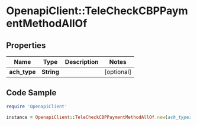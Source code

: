 # OpenapiClient::TeleCheckCBPPaymentMethodAllOf

## Properties

Name | Type | Description | Notes
------------ | ------------- | ------------- | -------------
**ach_type** | **String** |  | [optional] 

## Code Sample

```ruby
require 'OpenapiClient'

instance = OpenapiClient::TeleCheckCBPPaymentMethodAllOf.new(ach_type: null)
```


